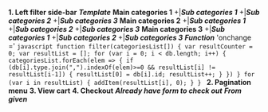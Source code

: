 **1. Left filter side-bar**
    ***Template***
        **Main categories 1**
            +|***Sub categories 1***
            +|***Sub categories 2***
            +|***Sub categories 3***
        **Main categories 2**
            +|***Sub categories 1***
            +|***Sub categories 2***
            +|***Sub categories 3***
        **Main categories 3**
            +|***Sub categories 1***
            +|***Sub categories 2***
            +|***Sub categories 3***
    ***Function***
        'onchange =' 
        ```javascript
        function filter(categoriesList[]) {
            var resultCounter = 0;
            var resultList = [];
            for (var i = 0; i < db.length; i++) {
                categoriesList.forEach(elem => {
                    if (db[i].type.join(",").indexOf(elem)>=0 && resultList[i] != resultList[i-1]) {
                        resultList[0] = db[i].id;
                        resultList++;
                    }
                })
            }
            for (var i in resultList) {
                addItem(resultList[i], 0);
            }
        }
        ```
**2. Pagination menu**
**3. View cart**
**4. Checkout**
    ***Already have form to check out***
    ***From given***